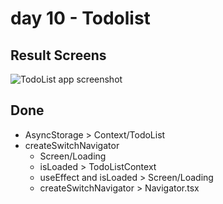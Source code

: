 # day 10 - Todolist

## Result Screens

![TodoList app screenshot](https://raw.githubusercontent.com/dev-yakuza/react-study/master/image/screenshot.png)

## Done

- AsyncStorage > Context/TodoList
- createSwitchNavigator
  - Screen/Loading
  - isLoaded > TodoListContext
  - useEffect and isLoaded > Screen/Loading
  - createSwitchNavigator > Navigator.tsx
